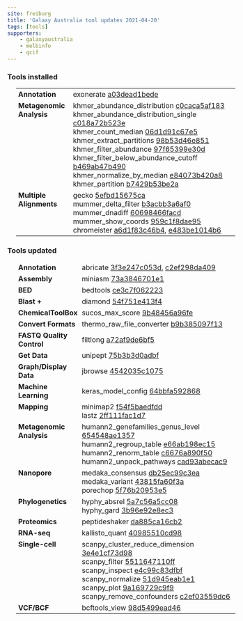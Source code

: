 ```yaml
---
site: freiburg
title: 'Galaxy Australia tool updates 2021-04-20'
tags: [tools]
supporters:
    - galaxyaustralia
    - melbinfo
    - qcif
---
```



<style>
  table {
    width: 100%;
    margin: 10px 20px;
  }
  table th {
    display: none;
  }
  td {
    padding: 3px 5px;
  }
  tr td:nth-child(1) {
    vertical-align: top;
    width: 25%;
  }
</style>

### Tools installed

| Section | Tool |
|---------|-----|
| **Annotation** | exonerate [a03dead1bede](https://toolshed.g2.bx.psu.edu/view/iuc/exonerate/a03dead1bede) |
| **Metagenomic Analysis** | khmer_abundance_distribution [c0caca5af183](https://toolshed.g2.bx.psu.edu/view/iuc/khmer_abundance_distribution/c0caca5af183)<br/>khmer_abundance_distribution_single [c018a72b523e](https://toolshed.g2.bx.psu.edu/view/iuc/khmer_abundance_distribution_single/c018a72b523e)<br/>khmer_count_median [06d1d91c67e5](https://toolshed.g2.bx.psu.edu/view/iuc/khmer_count_median/06d1d91c67e5)<br/>khmer_extract_partitions [98b53d46e851](https://toolshed.g2.bx.psu.edu/view/iuc/khmer_extract_partitions/98b53d46e851)<br/>khmer_filter_abundance [97f65399e30d](https://toolshed.g2.bx.psu.edu/view/iuc/khmer_filter_abundance/97f65399e30d)<br/>khmer_filter_below_abundance_cutoff [b469ab47b490](https://toolshed.g2.bx.psu.edu/view/iuc/khmer_filter_below_abundance_cutoff/b469ab47b490)<br/>khmer_normalize_by_median [e84073b420a8](https://toolshed.g2.bx.psu.edu/view/iuc/khmer_normalize_by_median/e84073b420a8)<br/>khmer_partition [b7429b53be2a](https://toolshed.g2.bx.psu.edu/view/iuc/khmer_partition/b7429b53be2a) |
| **Multiple Alignments** | gecko [5efbd15675ca](https://toolshed.g2.bx.psu.edu/view/iuc/gecko/5efbd15675ca)<br/>mummer_delta_filter [b3acbb3a6af0](https://toolshed.g2.bx.psu.edu/view/iuc/mummer_delta_filter/b3acbb3a6af0)<br/>mummer_dnadiff [60698466facd](https://toolshed.g2.bx.psu.edu/view/iuc/mummer_dnadiff/60698466facd)<br/>mummer_show_coords [959c1f8dae95](https://toolshed.g2.bx.psu.edu/view/iuc/mummer_show_coords/959c1f8dae95)<br/>chromeister [a6d1f83c46b4](https://toolshed.g2.bx.psu.edu/view/iuc/chromeister/a6d1f83c46b4), [e483be1014b6](https://toolshed.g2.bx.psu.edu/view/iuc/chromeister/e483be1014b6) |

### Tools updated

| Section | Tool |
|---------|-----|
| **Annotation** | abricate [3f3e247c053d](https://toolshed.g2.bx.psu.edu/view/iuc/abricate/3f3e247c053d), [c2ef298da409](https://toolshed.g2.bx.psu.edu/view/iuc/abricate/c2ef298da409) |
| **Assembly** | miniasm [73a3846701e1](https://toolshed.g2.bx.psu.edu/view/iuc/miniasm/73a3846701e1) |
| **BED** | bedtools [ce3c7f062223](https://toolshed.g2.bx.psu.edu/view/iuc/bedtools/ce3c7f062223) |
| **Blast +** | diamond [54f751e413f4](https://toolshed.g2.bx.psu.edu/view/bgruening/diamond/54f751e413f4) |
| **ChemicalToolBox** | sucos_max_score [9b48456a96fe](https://toolshed.g2.bx.psu.edu/view/bgruening/sucos_max_score/9b48456a96fe) |
| **Convert Formats** | thermo_raw_file_converter [b9b385097f13](https://toolshed.g2.bx.psu.edu/view/galaxyp/thermo_raw_file_converter/b9b385097f13) |
| **FASTQ Quality Control** | filtlong [a72af9de6bf5](https://toolshed.g2.bx.psu.edu/view/iuc/filtlong/a72af9de6bf5) |
| **Get Data** | unipept [75b3b3d0adbf](https://toolshed.g2.bx.psu.edu/view/galaxyp/unipept/75b3b3d0adbf) |
| **Graph/Display Data** | jbrowse [4542035c1075](https://toolshed.g2.bx.psu.edu/view/iuc/jbrowse/4542035c1075) |
| **Machine Learning** | keras_model_config [64bbfa592868](https://toolshed.g2.bx.psu.edu/view/bgruening/keras_model_config/64bbfa592868) |
| **Mapping** | minimap2 [f54f5baedfdd](https://toolshed.g2.bx.psu.edu/view/iuc/minimap2/f54f5baedfdd)<br/>lastz [2ff111fac1d7](https://toolshed.g2.bx.psu.edu/view/devteam/lastz/2ff111fac1d7) |
| **Metagenomic Analysis** | humann2_genefamilies_genus_level [654548ae1357](https://toolshed.g2.bx.psu.edu/view/iuc/humann2_genefamilies_genus_level/654548ae1357)<br/>humann2_regroup_table [e66ab198ec15](https://toolshed.g2.bx.psu.edu/view/iuc/humann2_regroup_table/e66ab198ec15)<br/>humann2_renorm_table [c6676a890f50](https://toolshed.g2.bx.psu.edu/view/iuc/humann2_renorm_table/c6676a890f50)<br/>humann2_unpack_pathways [cad93abecac9](https://toolshed.g2.bx.psu.edu/view/iuc/humann2_unpack_pathways/cad93abecac9) |
| **Nanopore** | medaka_consensus [db25ec99c3ea](https://toolshed.g2.bx.psu.edu/view/iuc/medaka_consensus/db25ec99c3ea)<br/>medaka_variant [43815fa60f3a](https://toolshed.g2.bx.psu.edu/view/iuc/medaka_variant/43815fa60f3a)<br/>porechop [5f76b20953e5](https://toolshed.g2.bx.psu.edu/view/iuc/porechop/5f76b20953e5) |
| **Phylogenetics** | hyphy_absrel [5a7c56a5cc08](https://toolshed.g2.bx.psu.edu/view/iuc/hyphy_absrel/5a7c56a5cc08)<br/>hyphy_gard [3b96e92e8ec3](https://toolshed.g2.bx.psu.edu/view/iuc/hyphy_gard/3b96e92e8ec3) |
| **Proteomics** | peptideshaker [da885ca16cb2](https://toolshed.g2.bx.psu.edu/view/galaxyp/peptideshaker/da885ca16cb2) |
| **RNA-seq** | kallisto_quant [40985510cd98](https://toolshed.g2.bx.psu.edu/view/iuc/kallisto_quant/40985510cd98) |
| **Single-cell** | scanpy_cluster_reduce_dimension [3e4e1cf73d98](https://toolshed.g2.bx.psu.edu/view/iuc/scanpy_cluster_reduce_dimension/3e4e1cf73d98)<br/>scanpy_filter [5511647110ff](https://toolshed.g2.bx.psu.edu/view/iuc/scanpy_filter/5511647110ff)<br/>scanpy_inspect [e4c99c83dfbf](https://toolshed.g2.bx.psu.edu/view/iuc/scanpy_inspect/e4c99c83dfbf)<br/>scanpy_normalize [51d945eab1e1](https://toolshed.g2.bx.psu.edu/view/iuc/scanpy_normalize/51d945eab1e1)<br/>scanpy_plot [9a169729c9f9](https://toolshed.g2.bx.psu.edu/view/iuc/scanpy_plot/9a169729c9f9)<br/>scanpy_remove_confounders [c2ef03559dc6](https://toolshed.g2.bx.psu.edu/view/iuc/scanpy_remove_confounders/c2ef03559dc6) |
| **VCF/BCF** | bcftools_view [98d5499ead46](https://toolshed.g2.bx.psu.edu/view/iuc/bcftools_view/98d5499ead46) |

